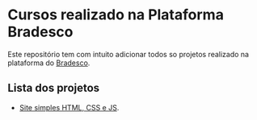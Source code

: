 # Cursos realizado na Plataforma Bradesco

Este repositório tem com intuito adicionar todos so projetos realizado na plataforma do [Bradesco](https://www.ev.org.br).


## Lista dos projetos

- [Site simples HTML, CSS e JS](site_simples/README.md).